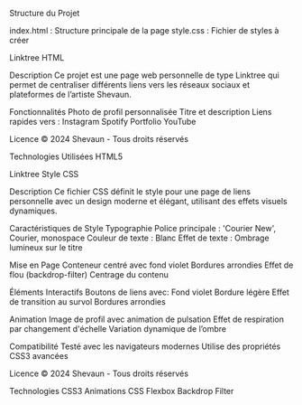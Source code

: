 Structure du Projet

index.html : Structure principale de la page
style.css  : Fichier de styles à créer

Linktree HTML

Description
Ce projet est une page web personnelle de type Linktree qui permet de centraliser différents liens vers les réseaux sociaux et plateformes de l’artiste Shevaun.


Fonctionnalités
Photo de profil personnalisée
Titre et description
Liens rapides vers :
Instagram
Spotify
Portfolio
YouTube

Licence
© 2024 Shevaun - Tous droits réservés

Technologies Utilisées
HTML5



Linktree Style CSS

Description
Ce fichier CSS définit le style pour une page de liens personnelle avec un design moderne et élégant, utilisant des effets visuels dynamiques.

Caractéristiques de Style
Typographie
Police principale : 'Courier New', Courier, monospace
Couleur de texte : Blanc
Effet de texte : Ombrage lumineux sur le titre


Mise en Page
Conteneur centré avec fond violet
Bordures arrondies
Effet de flou (backdrop-filter)
Centrage du contenu


Éléments Interactifs
Boutons de liens avec:
Fond violet
Bordure légère
Effet de transition au survol
Bordures arrondies


Animation
Image de profil avec animation de pulsation
Effet de respiration par changement d'échelle
Variation dynamique de l’ombre


Compatibilité
Testé avec les navigateurs modernes
Utilise des propriétés CSS3 avancées


Licence
© 2024 Shevaun - Tous droits réservés

Technologies
CSS3
Animations CSS
Flexbox
Backdrop Filter
